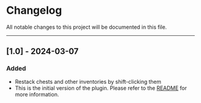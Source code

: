 # Changelog
All notable changes to this project will be documented in this file.

---
## [1.0] - 2024-03-07

### Added
- Restack chests and other inventories by shift-clicking them
- This is the initial version of the plugin. Please refer to the [README](./README.md) for more information.
